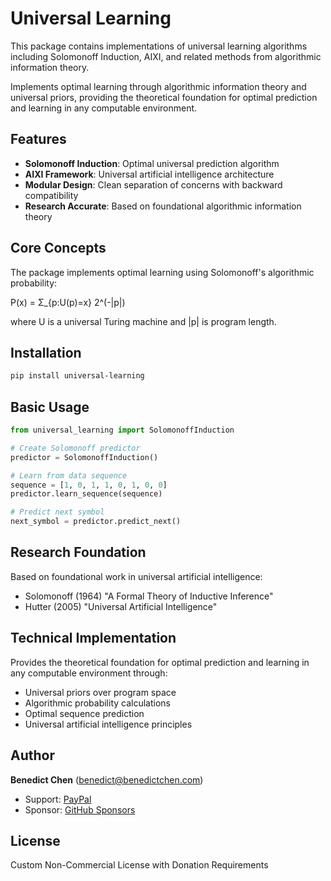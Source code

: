 # Universal Learning

This package contains implementations of universal learning algorithms including Solomonoff Induction, AIXI, and related methods from algorithmic information theory.

Implements optimal learning through algorithmic information theory and universal priors, providing the theoretical foundation for optimal prediction and learning in any computable environment.

## Features

- **Solomonoff Induction**: Optimal universal prediction algorithm
- **AIXI Framework**: Universal artificial intelligence architecture
- **Modular Design**: Clean separation of concerns with backward compatibility
- **Research Accurate**: Based on foundational algorithmic information theory

## Core Concepts

The package implements optimal learning using Solomonoff's algorithmic probability:

P(x) = Σ_{p:U(p)=x} 2^(-|p|)

where U is a universal Turing machine and |p| is program length.

## Installation

```bash
pip install universal-learning
```

## Basic Usage

```python
from universal_learning import SolomonoffInduction

# Create Solomonoff predictor
predictor = SolomonoffInduction()

# Learn from data sequence
sequence = [1, 0, 1, 1, 0, 1, 0, 0]
predictor.learn_sequence(sequence)

# Predict next symbol
next_symbol = predictor.predict_next()
```

## Research Foundation

Based on foundational work in universal artificial intelligence:
- Solomonoff (1964) "A Formal Theory of Inductive Inference"
- Hutter (2005) "Universal Artificial Intelligence"

## Technical Implementation

Provides the theoretical foundation for optimal prediction and learning in any computable environment through:
- Universal priors over program space
- Algorithmic probability calculations
- Optimal sequence prediction
- Universal artificial intelligence principles

## Author

**Benedict Chen** (benedict@benedictchen.com)

- Support: [PayPal](https://www.paypal.com/cgi-bin/webscr?cmd=_s-xclick&hosted_button_id=WXQKYYKPHWXHS)
- Sponsor: [GitHub Sponsors](https://github.com/sponsors/benedictchen)

## License

Custom Non-Commercial License with Donation Requirements